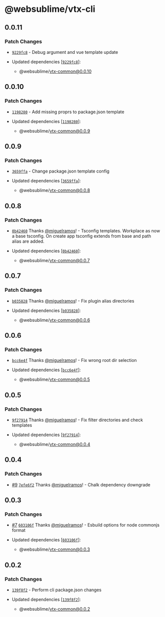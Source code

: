 # @websublime/vtx-cli

## 0.0.11

### Patch Changes

- [`9229fc8`](https://github.com/miguelramos/vtx/commit/9229fc83db76811662094e5dd5756d33d25abe61) - Debug argument and vue template update

- Updated dependencies [[`9229fc8`](https://github.com/miguelramos/vtx/commit/9229fc83db76811662094e5dd5756d33d25abe61)]:
  - @websublime/vtx-common@0.0.10

## 0.0.10

### Patch Changes

- [`1198280`](https://github.com/miguelramos/vtx/commit/1198280ca6c858d0fd46a5c0c8961b47f7f5424a) - Add missing proprs to package.json template

- Updated dependencies [[`1198280`](https://github.com/miguelramos/vtx/commit/1198280ca6c858d0fd46a5c0c8961b47f7f5424a)]:
  - @websublime/vtx-common@0.0.9

## 0.0.9

### Patch Changes

- [`3659ffa`](https://github.com/miguelramos/vtx/commit/3659ffabbebda140cf9f8cf14946865e2ad061f9) - Change package.json template config

- Updated dependencies [[`3659ffa`](https://github.com/miguelramos/vtx/commit/3659ffabbebda140cf9f8cf14946865e2ad061f9)]:
  - @websublime/vtx-common@0.0.8

## 0.0.8

### Patch Changes

- [`0b42460`](https://github.com/miguelramos/vtx/commit/0b42460926c0eb6068b41ae409169d8471cf53d7) Thanks [@miguelramos](https://github.com/miguelramos)! - Tsconfig templates. Workplace as now a base tsconfig. On create app tsconfig extends from base and path alias are added.

- Updated dependencies [[`0b42460`](https://github.com/miguelramos/vtx/commit/0b42460926c0eb6068b41ae409169d8471cf53d7)]:
  - @websublime/vtx-common@0.0.7

## 0.0.7

### Patch Changes

- [`b035828`](https://github.com/miguelramos/vtx/commit/b0358282f5072f1b123c19bfce1faee17e9c45b6) Thanks [@miguelramos](https://github.com/miguelramos)! - Fix plugin alias directories

- Updated dependencies [[`b035828`](https://github.com/miguelramos/vtx/commit/b0358282f5072f1b123c19bfce1faee17e9c45b6)]:
  - @websublime/vtx-common@0.0.6

## 0.0.6

### Patch Changes

- [`bcc6e4f`](https://github.com/miguelramos/vtx/commit/bcc6e4f926ed575ab846e45819ca17f12e05f03a) Thanks [@miguelramos](https://github.com/miguelramos)! - Fix wrong root dir selection

- Updated dependencies [[`bcc6e4f`](https://github.com/miguelramos/vtx/commit/bcc6e4f926ed575ab846e45819ca17f12e05f03a)]:
  - @websublime/vtx-common@0.0.5

## 0.0.5

### Patch Changes

- [`9f27914`](https://github.com/miguelramos/vtx/commit/9f27914e7ea516ce8e0934b740ddddd92382bedc) Thanks [@miguelramos](https://github.com/miguelramos)! - Fix filter directories and check templates

- Updated dependencies [[`9f27914`](https://github.com/miguelramos/vtx/commit/9f27914e7ea516ce8e0934b740ddddd92382bedc)]:
  - @websublime/vtx-common@0.0.4

## 0.0.4

### Patch Changes

- [#9](https://github.com/miguelramos/vtx/pull/9) [`7efe6f2`](https://github.com/miguelramos/vtx/commit/7efe6f29e883ba2bd3bc830476838761222360dd) Thanks [@miguelramos](https://github.com/miguelramos)! - Chalk dependency downgrade

## 0.0.3

### Patch Changes

- [#7](https://github.com/miguelramos/vtx/pull/7) [`603106f`](https://github.com/miguelramos/vtx/commit/603106f29b4b3eecae512577bdd88fcca62eac50) Thanks [@miguelramos](https://github.com/miguelramos)! - Esbuild options for node commonjs format

- Updated dependencies [[`603106f`](https://github.com/miguelramos/vtx/commit/603106f29b4b3eecae512577bdd88fcca62eac50)]:
  - @websublime/vtx-common@0.0.3

## 0.0.2

### Patch Changes

- [`139f8f2`](https://github.com/miguelramos/vtx/commit/139f8f29ccab981d4f454cef8f45679d65d3f513) - Perform cli package.json changes

- Updated dependencies [[`139f8f2`](https://github.com/miguelramos/vtx/commit/139f8f29ccab981d4f454cef8f45679d65d3f513)]:
  - @websublime/vtx-common@0.0.2
